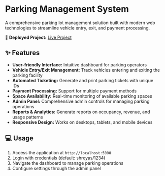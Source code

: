 # Parking Management System

A comprehensive parking lot management solution built with modern web technologies to streamline vehicle entry, exit, and payment processing.

🔗 **Deployed Project:** [Live Project](https://parking-management-system-git-main-shreyas-kastures-projects.vercel.app/)

## ✨ Features

- **User-friendly Interface:** Intuitive dashboard for parking operators
- **Vehicle Entry/Exit Management:** Track vehicles entering and exiting the parking facility
- **Automated Ticketing:** Generate and print parking tickets with unique IDs
- **Payment Processing:** Support for multiple payment methods
- **Space Availability:** Real-time monitoring of available parking spaces
- **Admin Panel:** Comprehensive admin controls for managing parking operations
- **Reports & Analytics:** Generate reports on occupancy, revenue, and usage patterns
- **Responsive Design:** Works on desktops, tablets, and mobile devices

## 💻 Usage

1. Access the application at `http://localhost:5000`
2. Login with credentials (default: shreyas/1234)
3. Navigate the dashboard to manage parking operations
4. Configure settings through the admin panel
